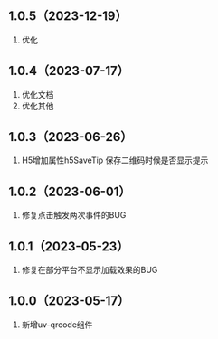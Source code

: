 ## 1.0.5（2023-12-19）
1. 优化
## 1.0.4（2023-07-17）
1. 优化文档
2. 优化其他
## 1.0.3（2023-06-26）
1. H5增加属性h5SaveTip 保存二维码时候是否显示提示
## 1.0.2（2023-06-01）
1. 修复点击触发两次事件的BUG 
## 1.0.1（2023-05-23）
1. 修复在部分平台不显示加载效果的BUG
## 1.0.0（2023-05-17）
1. 新增uv-qrcode组件
